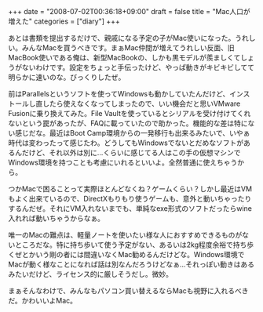 +++
date = "2008-07-02T00:36:18+09:00"
draft = false
title = "Mac人口が増えた"
categories = ["diary"]
+++

あとは書類を提出するだけで、親戚になる予定の子がMac使いになった。うれしい。みんなMacを買うべきです。まぁMac仲間が増えてうれしい反面、旧MacBook使いである俺は、新型MacBookの、しかも黒モデルが羨ましくてしょうがないわけです。設定をちょっと手伝ったけど、やっぱ動きがキビキビしてて明らかに速いのな。びっくりしたぜ。

前はParallelsというソフトを使ってWindowsも動かしていたんだけど、インストールし直したら使えなくなってしまったので、いい機会だと思いVMware Fusionに乗り換えてみた。File Vaultを使っているとシリアルを受け付けてくれないという罠があったが、FAQに載っていたので助かった。機能的な差は特にない感じだな。最近はBoot Camp環境からの一発移行も出来るみたいで、いやぁ時代は変わったって感じたわ。どうしてもWindowsでないとだめなソフトがあるんだけど、それ以外は別に…くらいに感じてる人はこの手の仮想マシンでWindows環境を持つことも考慮にいれるといいよ。全然普通に使えちゃうから。

つかMacで困ることって実際ほとんどなくね？ゲームくらい？しかし最近はVMもよく出来ているので、DirectXもりもり使うゲームも、意外と動いちゃったりするんだぜ。それにVM入れないまでも、単純なexe形式のソフトだったらwine入れれば動いちゃうからなぁ。

唯一のMacの難点は、軽量ノートを使いたい様な人におすすめできるものがないところだな。特に持ち歩いて使う予定がない、あるいは2kg程度余裕で持ち歩くぜとかいう剛の者には間違いなくMac勧めるんだけどな。Windows環境でMacが動く様なことになれば話は別なんだろうけどなぁ…それっぽい動きはあるみたいだけど、ライセンス的に厳しそうだし。微妙。

まぁそんなわけで、みんなもパソコン買い替えるならMacも視野に入れるべきだ。かわいいよMac。
